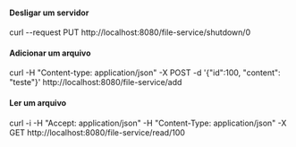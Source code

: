 #### Desligar um servidor
curl --request PUT http://localhost:8080/file-service/shutdown/0

#### Adicionar um arquivo
curl -H "Content-type: application/json" -X POST -d '{"id":100, "content": "teste"}' http://localhost:8080/file-service/add

#### Ler um arquivo
curl -i -H "Accept: application/json" -H "Content-Type: application/json" -X GET http://localhost:8080/file-service/read/100 



